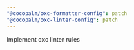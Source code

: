 ```yaml
---
"@cocopalm/oxc-formatter-config": patch
"@cocopalm/oxc-linter-config": patch
---
```


Implement oxc linter rules
